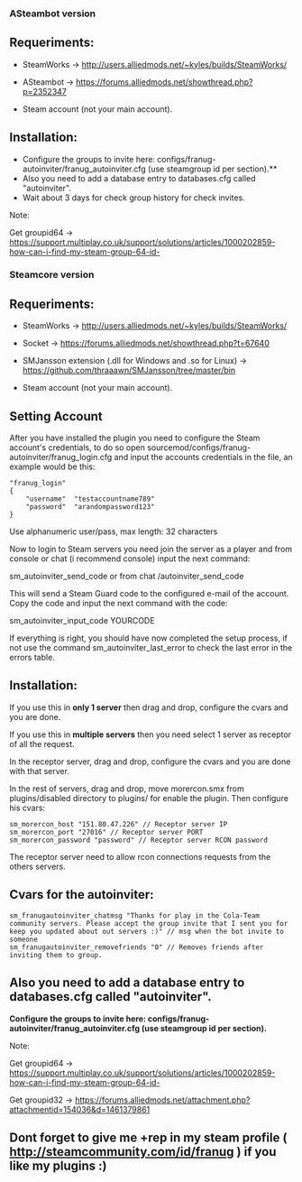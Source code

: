 ### ASteambot version


## Requeriments:


* SteamWorks -> http://users.alliedmods.net/~kyles/builds/SteamWorks/

* ASteambot -> https://forums.alliedmods.net/showthread.php?p=2352347

* Steam account (not your main account).


## Installation:

* Configure the groups to invite here: configs/franug-autoinviter/franug_autoinviter.cfg (use steamgroup id per section).**
* Also you need to add a database entry to databases.cfg called "autoinviter".
* Wait about 3 days for check group history for check invites.


Note: 

Get groupid64 -> https://support.multiplay.co.uk/support/solutions/articles/1000202859-how-can-i-find-my-steam-group-64-id-





### Steamcore version


## Requeriments:


* SteamWorks -> http://users.alliedmods.net/~kyles/builds/SteamWorks/

* Socket -> https://forums.alliedmods.net/showthread.php?t=67640

* SMJansson extension (.dll for Windows and .so for Linux) -> https://github.com/thraaawn/SMJansson/tree/master/bin

* Steam account (not your main account).

## Setting Account

After you have installed the plugin you need to configure the Steam account's credentials, to do so open sourcemod/configs/franug-autoinviter/franug_login.cfg and input the accounts credentials in the file, an example would be this:
```
"franug_login"
{
	"username"	"testaccountname789"
	"password"	"arandompassword123"
}
```
Use alphanumeric user/pass, max length: 32 characters

Now to login to Steam servers you need join the server as a player and from console or chat (i recommend console) input the next command:

sm_autoinviter_send_code or from chat /autoinviter_send_code

This will send a Steam Guard code to the configured e-mail of the account. Copy the code and input the next command with the code:

sm_autoinviter_input_code YOURCODE

If everything is right, you should have now completed the setup process, if not use the command sm_autoinviter_last_error to check the last error in the errors table.


## Installation:


If you use this in **only 1 server** then drag and drop, configure the cvars and you are done.


If you use this in **multiple servers** then you need select 1 server as receptor of all the request.

In the receptor server, drag and drop, configure the cvars and you are done with that server.

In the rest of servers, drag and drop, move morercon.smx from plugins/disabled directory to plugins/ for enable the plugin. Then configure his cvars:
```
sm_morercon_host "151.80.47.226" // Receptor server IP
sm_morercon_port "27016" // Receptor server PORT
sm_morercon_password "password" // Receptor server RCON password
```

The receptor server need to allow rcon connections requests from the others servers.


## Cvars for the autoinviter:

```
sm_franugautoinviter_chatmsg "Thanks for play in the Cola-Team community servers. Please accept the group invite that I sent you for keep you updated about out servers :)" // msg when the bot invite to someone
sm_franugautoinviter_removefriends "0" // Removes friends after inviting them to group.
```


## Also you need to add a database entry to databases.cfg called "autoinviter".


**Configure the groups to invite here: configs/franug-autoinviter/franug_autoinviter.cfg (use steamgroup id per section).**


Note: 

Get groupid64 -> https://support.multiplay.co.uk/support/solutions/articles/1000202859-how-can-i-find-my-steam-group-64-id-

Get groupid32 -> https://forums.alliedmods.net/attachment.php?attachmentid=154036&d=1461379861


## Dont forget to give me +rep in my steam profile ( http://steamcommunity.com/id/franug ) if you like my plugins :)
